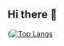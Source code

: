 ## Hi there 👋
([![Top Langs](https://github-readme-stats.vercel.app/api/top-langs/?username=reemlifa&layout=donut-vertical)](https://github.com/anuraghazra/github-readme-stats)

<!--
**reemlifa/reemlifa** is a ✨ _special_ ✨ repository because its `README.md` (this file) appears on your GitHub profile.

Here are some ideas to get you started:

- 🔭 I’m currently working on ...
- 🌱 I’m currently learning ...
- 👯 I’m looking to collaborate on ...
- 🤔 I’m looking for help with ...
- 💬 Ask me about ...
- 📫 How to reach me: ...
- 😄 Pronouns: ...
- ⚡ Fun fact: ...
-->
